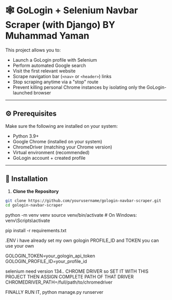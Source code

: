 # 🕸️ GoLogin + Selenium Navbar Scraper (with Django) BY Muhammad Yaman

This project allows you to:
- Launch a GoLogin profile with Selenium
- Perform automated Google search
- Visit the first relevant website
- Scrape navigation bar (`<nav>` or `<header>`) links
- Stop scraping anytime via a "stop" route
- Prevent killing personal Chrome instances by isolating only the GoLogin-launched browser

---

## ⚙️ Prerequisites

Make sure the following are installed on your system:

- Python 3.9+
- Google Chrome (installed on your system)
- ChromeDriver (matching your Chrome version)
- Virtual environment (recommended)
- GoLogin account + created profile

---

## 🔧 Installation

1. **Clone the Repository**

```bash
git clone https://github.com/yourusername/gologin-navbar-scraper.git
cd gologin-navbar-scraper
```

python -m venv venv
source venv/bin/activate  # On Windows: venv\Scripts\activate

pip install -r requirements.txt

.ENV
i have already set my own gologin PROFILE_ID  and TOKEN you can use your own 

GOLOGIN_TOKEN=your_gologin_api_token
GOLOGIN_PROFILE_ID=your_profile_id

selenium need version 134.. CHROME DRIVER so SET IT WITH THIS PROJECT THEN ASSIGN COMPLETE PATH OF THAT DRIVER
CHROMEDRIVER_PATH=/full/path/to/chromedriver

FINALLY RUN IT,
python manage.py runserver
